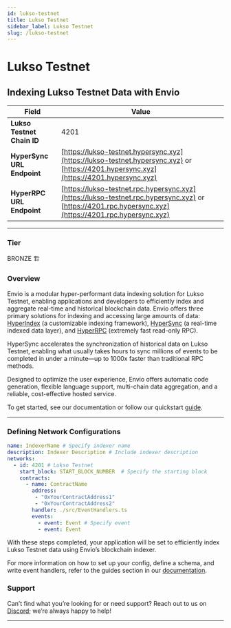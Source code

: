 ```yaml
---
id: lukso-testnet
title: Lukso Testnet
sidebar_label: Lukso Testnet
slug: /lukso-testnet
---
```


# Lukso Testnet

## Indexing Lukso Testnet Data with Envio

| **Field**                     | **Value**                                                                                          |
|-------------------------------|----------------------------------------------------------------------------------------------------|
| **Lukso Testnet Chain ID**     | 4201                                                                                            |
| **HyperSync URL Endpoint**    | [https://lukso-testnet.hypersync.xyz](https://lukso-testnet.hypersync.xyz) or [https://4201.hypersync.xyz](https://4201.hypersync.xyz) |
| **HyperRPC URL Endpoint**     | [https://lukso-testnet.rpc.hypersync.xyz](https://lukso-testnet.rpc.hypersync.xyz) or [https://4201.rpc.hypersync.xyz](https://4201.rpc.hypersync.xyz) |

---

### Tier

BRONZE 🏗️

### Overview

Envio is a modular hyper-performant data indexing solution for Lukso Testnet, enabling applications and developers to efficiently index and aggregate real-time and historical blockchain data. Envio offers three primary solutions for indexing and accessing large amounts of data: [HyperIndex](/docs/HyperIndex/overview) (a customizable indexing framework), [HyperSync](/docs/HyperSync/overview) (a real-time indexed data layer), and [HyperRPC](/docs/HyperSync/overview-hyperrpc) (extremely fast read-only RPC).

HyperSync accelerates the synchronization of historical data on Lukso Testnet, enabling what usually takes hours to sync millions of events to be completed in under a minute—up to 1000x faster than traditional RPC methods.

Designed to optimize the user experience, Envio offers automatic code generation, flexible language support, multi-chain data aggregation, and a reliable, cost-effective hosted service.

To get started, see our documentation or follow our quickstart [guide](/docs/HyperIndex/contract-import).

---

### Defining Network Configurations

```yaml
name: IndexerName # Specify indexer name
description: Indexer Description # Include indexer description
networks:
  - id: 4201 # Lukso Testnet  
    start_block: START_BLOCK_NUMBER  # Specify the starting block
    contracts:
      - name: ContractName
        address:
         - "0xYourContractAddress1"
         - "0xYourContractAddress2"
        handler: ./src/EventHandlers.ts
        events:
          - event: Event # Specify event
          - event: Event
```

With these steps completed, your application will be set to efficiently index Lukso Testnet data using Envio’s blockchain indexer.

For more information on how to set up your config, define a schema, and write event handlers, refer to the guides section in our [documentation](/docs/HyperIndex/configuration-file).

### Support

Can’t find what you’re looking for or need support? Reach out to us on [Discord](https://discord.com/invite/Q9qt8gZ2fX); we’re always happy to help!

---
